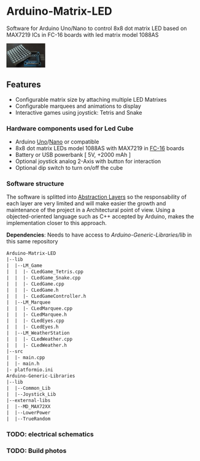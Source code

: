 # Arduino-Matrix-LED

Software for Arduino Uno/Nano to control 8x8 dot matrix LED based on MAX7219 ICs in FC-16 boards with led matrix model 1088AS

<img src="doc/img/fc-16_1088AS.jpg" width="20%" alt="FC-16_1088AS">

## Features
- Configurable matrix size by attaching multiple LED Matrixes
- Configurable marquees and animations to display
- Interactive games using joystick: Tetris and Snake

### Hardware components used for Led Cube

- Arduino [Uno](https://store.arduino.cc/arduino-uno-rev3)/[Nano](https://store.arduino.cc/arduino-nano) or compatible
- 8x8 dot matrix LEDs model 1088AS with MAX7219 in [FC-16](https://majicdesigns.github.io/MD_MAX72XX/page_f_c16.html) boards
- Battery or USB powerbank [ 5V,  +2000 mAh ]
- Optional joystick analog 2-Axis with button for interaction
- Optional dip switch to turn on/off the cube

### Software structure

The software is splitted into [Abstraction Layers](https://en.wikipedia.org/wiki/Abstraction_layer) so the responsability of each layer are very limited and will make easier the growth and maintenance of the project in a Architectural point of view. Using a objected-oriented language such as C++ accepted by Arduino, makes the implementation closer to this approach.

**Dependencies**: Needs to have access to _Arduino-Generic-Libraries/lib_ in this same repository
```
Arduino-Matrix-LED
|--lib
|  |--LM_Game
|  |  |- CLedGame_Tetris.cpp
|  |  |- CLedGame_Snake.cpp
|  |  |- CLedGame.cpp
|  |  |- CLedGame.h
|  |  |- CLedGameController.h
|  |--LM_Marquee
|  |  |- CLedMarquee.cpp
|  |  |- CLedMarquee.h
|  |  |- CLedEyes.cpp
|  |  |- CLedEyes.h
|  |--LM_WeatherStation
|  |  |- CLedWeather.cpp
|  |  |- CLedWeather.h
|--src
|  |- main.cpp
|  |- main.h
|- platformio.ini
Arduino-Generic-Libraries
|--lib
|  |--Common_Lib
|  |--Joystick_Lib
|--external-libs
|  |--MD_MAX72XX
|  |--LowerPower
|  |--TrueRandom
```

### **TODO**: electrical schematics

### **TODO**: Build photos